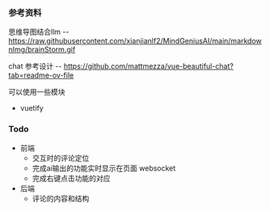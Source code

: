 ### 参考资料
思维导图结合llm -- https://raw.githubusercontent.com/xianjianlf2/MindGeniusAI/main/markdownImg/brainStorm.gif

chat 参考设计 -- https://github.com/mattmezza/vue-beautiful-chat?tab=readme-ov-file

可以使用一些模块
- vuetify

### Todo
- 前端
    - 交互时的评论定位
    - 完成ai输出的功能实时显示在页面 websocket
    - 完成右键点击功能的对应
- 后端
    - 评论的内容和结构
